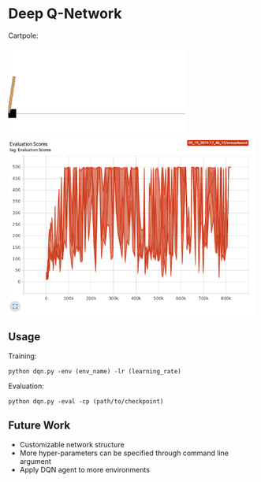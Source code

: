 # Deep Q-Network
Cartpole:

![CartPole Demo Video](images/Cartpole_resized.gif)
![CartPole Evaluation Scores](images/Cartpole_eval_resized_w500.png)

## Usage
Training:
```
python dqn.py -env (env_name) -lr (learning_rate)
```

Evaluation:
```
python dqn.py -eval -cp (path/to/checkpoint)
```

## Future Work
- Customizable network structure
- More hyper-parameters can be specified through command line argument
- Apply DQN agent to more environments